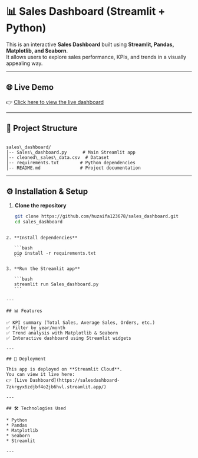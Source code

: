 
# 📊 Sales Dashboard (Streamlit + Python)

This is an interactive **Sales Dashboard** built using **Streamlit, Pandas, Matplotlib, and Seaborn**.  
It allows users to explore sales performance, KPIs, and trends in a visually appealing way.

---

## 🌐 Live Demo

👉 [Click here to view the live dashboard](https://salesdashboard-7zkrgyx6zdjbf4o2jb6hvl.streamlit.app/)

---

## 📂 Project Structure

```

sales\_dashboard/
│-- Sales\_dashboard.py      # Main Streamlit app
│-- cleaned\_sales\_data.csv  # Dataset
│-- requirements.txt        # Python dependencies
│-- README.md               # Project documentation

````

---

## ⚙️ Installation & Setup

1. **Clone the repository**
   ```bash
   git clone https://github.com/huzaifa123678/sales_dashboard.git
   cd sales_dashboard
````

2. **Install dependencies**

   ```bash
   pip install -r requirements.txt
   ```

3. **Run the Streamlit app**

   ```bash
   streamlit run Sales_dashboard.py
   ```

---

## 📊 Features

✅ KPI summary (Total Sales, Average Sales, Orders, etc.)
✅ Filter by year/month
✅ Trend analysis with Matplotlib & Seaborn
✅ Interactive dashboard using Streamlit widgets

---

## 🚀 Deployment

This app is deployed on **Streamlit Cloud**.
You can view it live here:
👉 [Live Dashboard](https://salesdashboard-7zkrgyx6zdjbf4o2jb6hvl.streamlit.app/)

---

## 🛠️ Technologies Used

* Python
* Pandas
* Matplotlib
* Seaborn
* Streamlit

---







